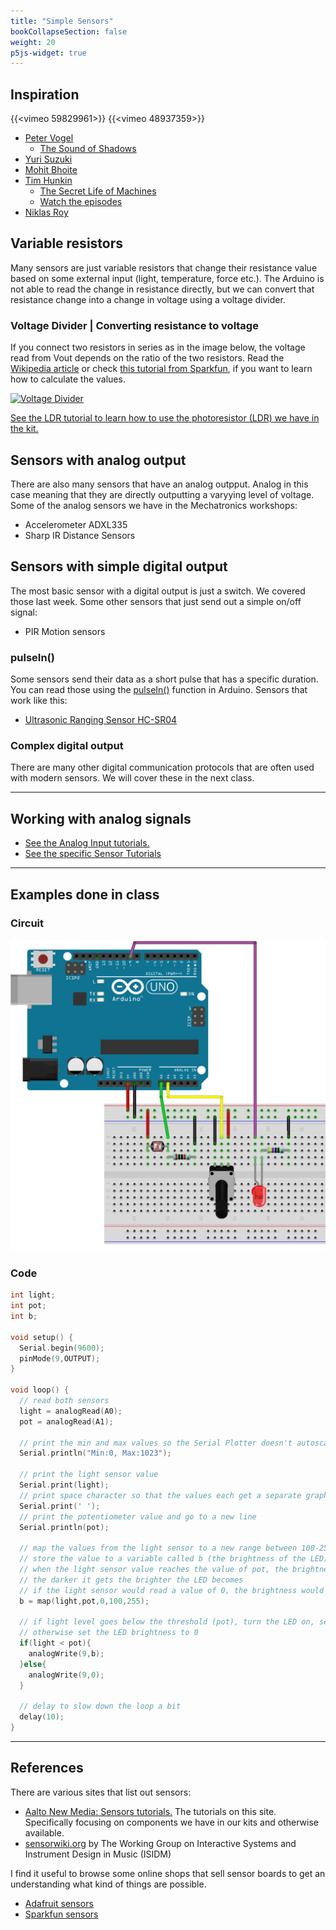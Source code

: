 ```yaml
---
title: "Simple Sensors"
bookCollapseSection: false
weight: 20
p5js-widget: true
---
```


## Inspiration

{{<vimeo 59829961>}}
{{<vimeo 48937359>}}

- [Peter Vogel](http://vogelexhibition.weebly.com/)
  - [The Sound of Shadows](https://vimeo.com/59829961)
- [Yuri Suzuki](https://www.yurisuzuki.com/)
- [Mohit Bhoite](https://www.bhoite.com/sculptures/)
- [Tim Hunkin](https://www.timhunkin.com/)
  - [The Secret Life of Machines](https://www.secretlifeofmachines.com/)
  - [Watch the episodes](https://www.exploratorium.edu/ronh/SLOM/)
- [Niklas Roy](https://www.niklasroy.com/)

## Variable resistors

Many sensors are just variable resistors that change their resistance value based on some external input (light, temperature, force etc.). The Arduino is not able to read the change in resistance directly, but we can convert that resistance change into a change in voltage using a voltage divider.

### Voltage Divider | Converting resistance to voltage

If you connect two resistors in series as in the image below, the voltage read from Vout depends on the ratio of the two resistors. Read the [Wikipedia article](https://en.wikipedia.org/wiki/Voltage_divider) or check [this tutorial from Sparkfun](https://learn.sparkfun.com/tutorials/voltage-dividers/all), if you want to learn how to calculate the values.

[![Voltage Divider](/images/tutorials/electronics/voltage-divider.jpg)](/images/tutorials/electronics/voltage-divider.jpg)

[See the LDR tutorial to learn how to use the photoresistor (LDR) we have in the kit.](../../../../tutorials/arduino-and-electronics/sensors/light-ldr/)

## Sensors with analog output

There are also many sensors that have an analog outpput. Analog in this case meaning that they are directly outputting a varyying level of voltage. Some of the analog sensors we have in the Mechatronics workshops:

- Accelerometer ADXL335
- Sharp IR Distance Sensors

## Sensors with simple digital output

The most basic sensor with a digital output is just a switch. We covered those last week. Some other sensors that just send out a simple on/off signal:

- PIR Motion sensors

### pulseIn()

Some sensors send their data as a short pulse that has a specific duration. You can read those using the [pulseIn()](https://www.arduino.cc/reference/en/language/functions/advanced-io/pulsein/) function in Arduino. Sensors that work like this:

- [Ultrasonic Ranging Sensor HC-SR04](../../../../tutorials/arduino-and-electronics/sensors/distance-ultrasonic-hc-sr04/)

### Complex digital output

There are many other digital communication protocols that are often used with modern sensors. We will cover these in the next class.

---

## Working with analog signals

- [See the Analog Input tutorials.](../../../../tutorials/arduino-and-electronics/arduino/)
- [See the specific Sensor Tutorials](../../../../tutorials/arduino-and-electronics/sensors/)

---

## Examples done in class

### Circuit

[![Example Breadboard image](./img/example-bb.png)](./img/example-bb.png)

### Code

```c
int light;
int pot;
int b;

void setup() {
  Serial.begin(9600);
  pinMode(9,OUTPUT);
}

void loop() {
  // read both sensors
  light = analogRead(A0);
  pot = analogRead(A1);

  // print the min and max values so the Serial Plotter doesn't autoscale. Go to a new line.
  Serial.println("Min:0, Max:1023");

  // print the light sensor value
  Serial.print(light);
  // print space character so that the values each get a separate graph in the plotter
  Serial.print(' ');
  // print the potentiometer value and go to a new line
  Serial.println(pot);

  // map the values from the light sensor to a new range between 100-255
  // store the value to a variable called b (the brightness of the LED)
  // when the light sensor value reaches the value of pot, the brightness of the LED will be 100
  // the darker it gets the brighter the LED becomes
  // if the light sensor would read a value of 0, the brightness would be 255
  b = map(light,pot,0,100,255);

  // if light level goes below the threshold (pot), turn the LED on, set brightness to b
  // otherwise set the LED brightness to 0
  if(light < pot){ 
    analogWrite(9,b);
  }else{
    analogWrite(9,0);
  }

  // delay to slow down the loop a bit
  delay(10);
}
```

---

## References

There are various sites that list out sensors:

- [Aalto New Media: Sensors tutorials.](../../../../tutorials/arduino-and-electronics/sensors/) The tutorials on this site. Specifically focusing on components we have in our kits and otherwise available.
- [sensorwiki.org](https://sensorwiki.org/) by The Working Group on Interactive Systems and Instrument Design in Music (ISIDM)

I find it useful to browse some online shops that sell sensor boards to get an understanding what kind of things are possible. 

- [Adafruit sensors](https://www.adafruit.com/category/35)
- [Sparkfun sensors](https://www.sparkfun.com/categories/23)

